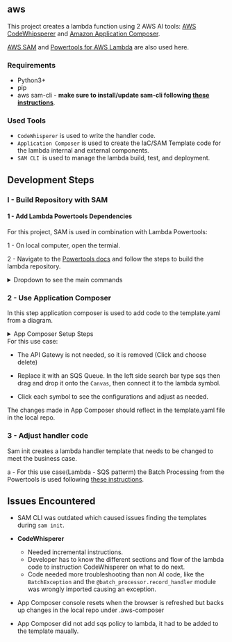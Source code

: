 ## aws

This project creates a lambda function using 2 AWS AI tools: [AWS CodeWhipsperer](https://docs.aws.amazon.com/codewhisperer/latest/userguide/what-is-cwspr.html) and [Amazon Application Composer](https://aws.amazon.com/application-composer/).

[AWS SAM](https://docs.aws.amazon.com/serverless-application-model/latest/developerguide/what-is-sam.html) and [Powertools for AWS Lambda](https://docs.powertools.aws.dev/lambda/python/latest/) are also used here.

### Requirements
- Python3+
- pip
- aws sam-cli - **make sure to install/update sam-cli following [these instructions](https://docs.aws.amazon.com/serverless-application-model/latest/developerguide/install-sam-cli.html#install-sam-cli-instructions)**.

### Used Tools
- `CodeWhisperer` is used to write the handler code.
- `Application Composer` is used to create the IaC/SAM Template code for the lambda internal and external components.
- `SAM CLI `is used to manage the lambda build, test, and deployment.

## Development Steps

### I - Build Repository with SAM
#### 1 - Add Lambda Powertools Dependencies
For this project, SAM is used in combination with Lambda Powertools:

1 - On local computer, open the termial.

2 - Navigate to the [Powertools docs](https://docs.powertools.aws.dev/lambda/python/latest/#quick-getting-started) and follow the steps to build the lambda repository.

<details>
<summary>Dropdown to see the main commands</summary>
<br>    

```
pip install "aws-lambda-powertools
```
```
pip install "aws-lambda-powertools[aws-sdk]
```
```
sam init --app-template hello-world-powertools-python --name sam-app --package-type Zip --runtime python3.11 --no-tracing
```
The above comands will build the repo with all the needed files and directories.
</details>

### 2 - Use Application Composer
In this step application composer is used to add code to the template.yaml from a diagram.
<details>
<summary>App Composer Setup Steps</summary>
<br>
a - Go to the Application Composer console 

b - Choose `Create New Project`

c - Go through the tutorial or skip it

d - In the top right corner, go to Menu -> Project Folder -> Choose the folder where SAM create the template. 

The template diagram should now be visible in the `Canvas` section of App Composer.
</details>
For this use case: 

- The API Gatewy is not needed, so it is removed (Click and choose delete)

- Replace it with an SQS Queue. In the left side search bar type sqs then drag and drop it onto the `Canvas`, then connect it to the lambda symbol.

- Click each symbol to see the configurations and adjust as needed.

The changes made in App Composer should reflect in the template.yaml file in the local repo.

### 3 - Adjust handler code
Sam init creates a lambda handler template that needs to be changed to meet the business case.

a - For this use case(Lambda - SQS patterm) the Batch Processing from the Powertools is used following [these instructions](https://docs.powertools.aws.dev/lambda/python/latest/utilities/batch/#getting-started).


## Issues Encountered

- SAM CLI was outdated which caused issues finding the templates during `sam init`.

- **CodeWhisperer** 
    - Needed incremental instructions.
    - Developer has to know the different sections and flow of the lambda code to instruction CodeWhisperer on what to do next.
    - Code needed more troubleshooting than non AI code, like the `BatchException` and the `@batch_processor.record_handler` module was wrongly imported causing an exception.


- App Composer console resets when the browser is refreshed but backs up changes in the local repo under .aws-composer

- App Composer did not add sqs policy to lambda, it had to be added to the template maually.